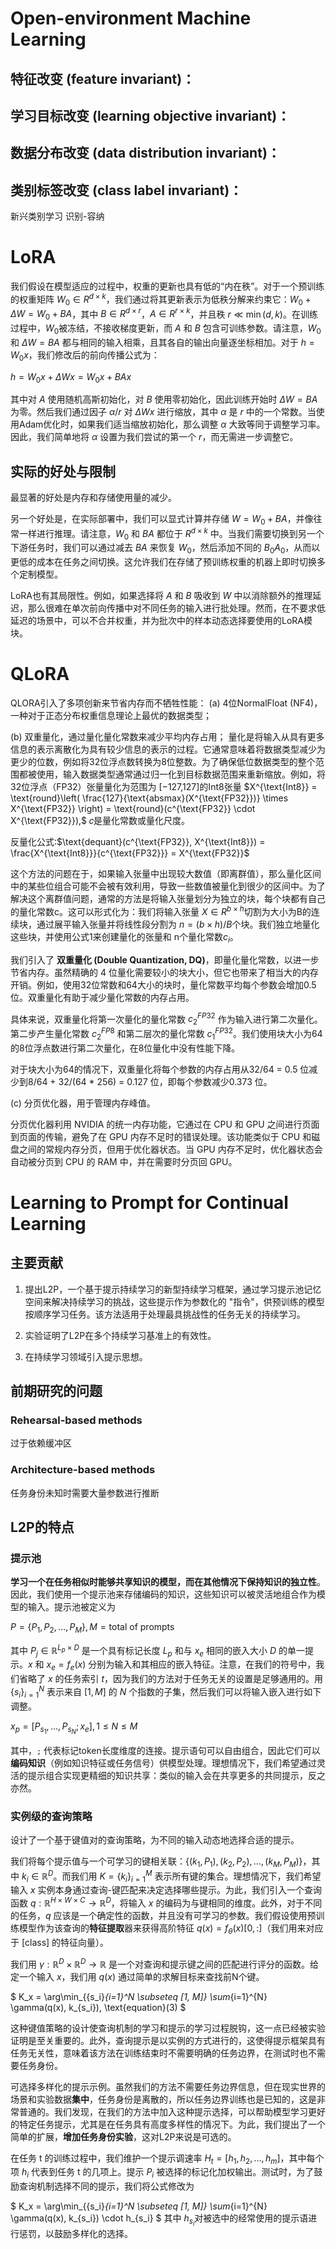 # Open-environment Machine Learning
## 特征改变 (feature invariant)：

## 学习目标改变 (learning objective invariant)：


## 数据分布改变 (data distribution invariant)：

## 类别标签改变 (class label invariant)：
新兴类别学习
识别-容纳

# LoRA
我们假设在模型适应的过程中，权重的更新也具有低的“内在秩”。对于一个预训练的权重矩阵 $W_0 \in R^{d \times k}$，我们通过将其更新表示为低秩分解来约束它：$W_0 + \Delta W = W_0 + BA$，其中 $B \in R^{d \times r}$，$A \in R^{r \times k}$，并且秩 $r \ll \min(d, k)$。在训练过程中，$W_0$被冻结，不接收梯度更新，而 $A$ 和 $B$ 包含可训练参数。请注意，$W_0$ 和 $\Delta W = BA$ 都与相同的输入相乘，且其各自的输出向量逐坐标相加。对于 $h = W_0x$，我们修改后的前向传播公式为：

$h = W_0x + \Delta W x = W_0x + BAx$

其中对 $A$ 使用随机高斯初始化，对 $B$ 使用零初始化，因此训练开始时 $\Delta W = BA$ 为零。然后我们通过因子 $\alpha / r$ 对 $\Delta W x$ 进行缩放，其中 $\alpha$ 是 $r$ 中的一个常数。当使用Adam优化时，如果我们适当缩放初始化，那么调整 $\alpha$ 大致等同于调整学习率。因此，我们简单地将 $\alpha$ 设置为我们尝试的第一个 $r$，而无需进一步调整它。

## 实际的好处与限制
最显著的好处是内存和存储使用量的减少。

另一个好处是，在实际部署中，我们可以显式计算并存储 $W = W_0 + BA$，并像往常一样进行推理。请注意，$W_0$ 和 $BA$ 都位于 $R^{d \times k}$ 中。当我们需要切换到另一个下游任务时，我们可以通过减去 $BA$ 来恢复 $W_0$，然后添加不同的 $B_0A_0$，从而以更低的成本在任务之间切换。这允许我们在存储了预训练权重的机器上即时切换多个定制模型。

LoRA也有其局限性。例如，如果选择将 $A$ 和 $B$ 吸收到 $W$ 中以消除额外的推理延迟，那么很难在单次前向传播中对不同任务的输入进行批处理。然而，在不要求低延迟的场景中，可以不合并权重，并为批次中的样本动态选择要使用的LoRA模块。

# QLoRA
QLORA引入了多项创新来节省内存而不牺牲性能：
(a) 4位NormalFloat (NF4)，一种对于正态分布权重信息理论上最优的数据类型；


(b) 双重量化，通过量化量化常数来减少平均内存占用；
量化是将输入从具有更多信息的表示离散化为具有较少信息的表示的过程。它通常意味着将数据类型减少为更少的位数，例如将32位浮点数转换为8位整数。为了确保低位数据类型的整个范围都被使用，输入数据类型通常通过归一化到目标数据范围来重新缩放。例如，将32位浮点（FP32）张量量化为范围为 [−127,127]的Int8张量
$X^{\text{Int8}} = \text{round}\left( \frac{127}{\text{absmax}(X^{\text{FP32}})} \times X^{\text{FP32}} \right) = \text{round}(c^{\text{FP32}} \cdot X^{\text{FP32}}),$ 𝑐是量化常数或量化尺度。

反量化公式:$\text{dequant}(c^{\text{FP32}}, X^{\text{Int8}}) = \frac{X^{\text{Int8}}}{c^{\text{FP32}}} = X^{\text{FP32}}$

这个方法的问题在于，如果输入张量中出现较大数值（即离群值），那么量化区间中的某些位组合可能不会被有效利用，导致一些数值被量化到很少的区间中。为了解决这个离群值问题，通常的方法是将输入张量划分为独立的块，每个块都有自己的量化常数c。这可以形式化为：我们将输入张量 
$X∈R^{b×h}$切割为大小为B的连续块，通过展平输入张量并将线性段分割为 
$n= (b×h)/B​$个块。我们独立地量化这些块，并使用公式1来创建量化的张量和 
n个量化常数$c_i$。

我们引入了 **双重量化 (Double Quantization, DQ)**，即量化量化常数，以进一步节省内存。虽然精确的 4 位量化需要较小的块大小，但它也带来了相当大的内存开销。例如，使用32位常数和64大小的块时，量化常数平均每个参数会增加0.5位。双重量化有助于减少量化常数的内存占用。

具体来说，双重量化将第一次量化的量化常数 $c_2^{FP32}$ 作为输入进行第二次量化。第二步产生量化常数 $c_2^{FP8}$ 和第二层次的量化常数 $c_1^{FP32}$。我们使用块大小为64的8位浮点数进行第二次量化，在8位量化中没有性能下降。

对于块大小为64的情况下，双重量化将每个参数的内存占用从32/64 = 0.5 位减少到8/64 + 32/(64 * 256) = 0.127 位，即每个参数减少0.373 位。


(c) 分页优化器，用于管理内存峰值。

分页优化器利用 NVIDIA 的统一内存功能，它通过在 CPU 和 GPU 之间进行页面到页面的传输，避免了在 GPU 内存不足时的错误处理。该功能类似于 CPU 和磁盘之间的常规内存分页，但用于优化器状态。当 GPU 内存不足时，优化器状态会自动被分页到 CPU 的 RAM 中，并在需要时分页回 GPU。

# Learning to Prompt for Continual Learning
## 主要贡献
1. 提出L2P，一个基于提示持续学习的新型持续学习框架，通过学习提示池记忆空间来解决持续学习的挑战，这些提示作为参数化的 "指令"，供预训练的模型按顺序学习任务。该方法适用于处理最具挑战性的任务无关的持续学习。

2. 实验证明了L2P在多个持续学习基准上的有效性。

3. 在持续学习领域引入提示思想。

## 前期研究的问题
### Rehearsal-based methods
过于依赖缓冲区
### Architecture-based methods
任务身份未知时需要大量参数进行推断

## L2P的特点
### 提示池
**学习一个在任务相似时能够共享知识的模型，而在其他情况下保持知识的独立性**。因此，我们使用一个提示池来存储编码的知识，这些知识可以被灵活地组合作为模型的输入。提示池被定义为

$P = \{P_1, P_2, \dots, P_M\}, M = \text{total of prompts}$

其中 $P_j \in \mathbb{R}^{L_p \times D}$ 是一个具有标记长度 $L_p$ 和与 $x_e$ 相同的嵌入大小 $D$ 的单一提示。$x$ 和 $x_e = f_e(x)$ 分别为输入和其相应的嵌入特征。注意，在我们的符号中，我们省略了 $x$ 的任务索引 $t$，因为我们的方法对于任务无关的设置是足够通用的。用 $\{s_i\}_{i=1}^{N}$ 表示来自 $[1, M]$ 的 $N$ 个指数的子集，然后我们可以将输入嵌入进行如下调整。

$x_p = [P_{s_1}, \dots, P_{s_N}; x_e], 1 \leq N \leq M$

其中，`;` 代表标记token长度维度的连接。提示语句可以自由组合，因此它们可以**编码知识**（例如知识特征或任务信号）供模型处理。理想情况下，我们希望通过灵活的提示组合实现更精细的知识共享：类似的输入会在共享更多的共同提示，反之亦然。

### 实例级的查询策略
设计了一个基于键值对的查询策略，为不同的输入动态地选择合适的提示。

我们将每个提示值与一个可学习的键相关联：$\{(k_1, P_1), (k_2, P_2), \dots, (k_M, P_M)\}$，其中 $k_i \in \mathbb{R}^D$。而我们用 $K = \{k_i\}_{i=1}^M$ 表示所有键的集合。理想情况下，我们希望输入 $x$ 实例本身通过查询-键匹配来决定选择哪些提示。为此，我们引入一个查询函数 $q : \mathbb{R}^{H \times W \times C} \to \mathbb{R}^D$，将输入 $x$ 的编码为与键相同的维度。此外，对于不同的任务，$q$ 应该是一个确定性的函数，并且没有可学习的参数。我们假设使用预训练模型作为该查询的**特征提取**器来获得高阶特征 $q(x) = f_\theta(x)[0,:]$（我们用来对应于 [class] 的特征向量）。

我们用 $\gamma : \mathbb{R}^D \times \mathbb{R}^D \to \mathbb{R}$ 是一个对查询和提示键之间的匹配进行评分的函数。给定一个输入 $x$，我们用 $q(x)$ 通过简单的求解目标来查找前N个键。

$
K_x = \arg\min_{\{s_i\}_{i=1}^N \subseteq [1, M]} \sum_{i=1}^{N} \gamma(q(x), k_{s_i}), \text{equation}(3)
$

这种键值策略的设计使查询机制的学习和提示的学习过程脱钩，这一点已经被实验证明是至关重要的。此外，查询提示是以实例的方式进行的，这使得提示框架具有任务无关性，意味着该方法在训练结束时不需要明确的任务边界，在测试时也不需要任务身份。

可选择多样化的提示示例。虽然我们的方法不需要任务边界信息，但在现实世界的场景和实验数据**集中**，任务身份是离散的，所以任务边界训练也是已知的，这是非常普通的。我们发现，在我们的方法中加入这种提示选择，可以帮助模型学习更好的特定任务提示，尤其是在任务具有高度多样性的情况下。为此，我们提出了一个简单的扩展，**增加任务身份实验**，这对L2P来说是可选的。

在任务 t 的训练过程中，我们维护一个提示调速率 $H_t = [h_1, h_2, \dots, h_m]$，其中每个项 $h_i$ 代表到任务 t 的几项上。提示 $P_i$ 被选择的标记化加权输出。测试时，为了鼓励查询机制选择不同的提示，我们将公式修改为

$
K_x = \arg\min_{\{s_i\}_{i=1}^N \subseteq [1, M]} \sum_{i=1}^{N} \gamma(q(x), k_{s_i}) \cdot h_{s_i}
$
其中 $h_{s_i}$对被选中的经常使用的提示语进行惩罚，以鼓励多样化的选择。


